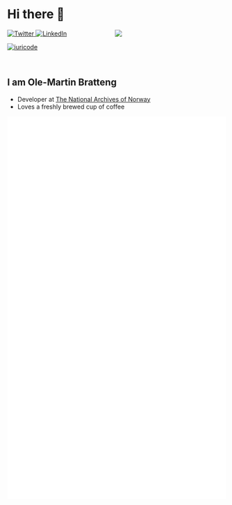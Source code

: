 # Hi there 👋

<div align="left">
  <a href="https://twitter.com/eyvindurpc">
    <img
      src="https://img.shields.io/twitter/follow/eyvindurpc?label=Twitter&logo=twitter&style=flat-square&color=1da1f2&logoColor=ffffff"
      alt="Twitter"
    />
  </a>
  <a href="https://github.com/ev4ndropc">
    <img
      src="https://img.shields.io/static/v1?logo=linkedin&style=flat-square&color=0072b1&label=LinkedIn&message=%E2%98%86"
      alt="LinkedIn"
    />
  </a>


  <a href="https://app.daily.dev/eyvindurpc" target="_blank">
    <img
      width="256"
      align="right"
      src="https://api.daily.dev/devcards/73b359c854cc4f328702558155584bb2.png?r=5wd"
    />
  </a>

</div>

[![iuricode](https://github-readme-stats.vercel.app/api/top-langs/?username=iuricode&hide=html&layout=compact=true&theme=default)](https://github.com/iuricode/)


<br />

## I am Ole-Martin Bratteng

- Developer at [The National Archives of Norway](https://www.arkivverket.no/en)
- Loves a freshly brewed cup of coffee

![Metrics](https://raw.githubusercontent.com/omBratteng/omBratteng/github-metrics/github-metrics.svg)
